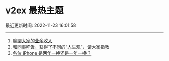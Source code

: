 # v2ex 最热主题

最近更新时间: 2022-11-23 16:01:58

--- 
1. [聊聊大家的业余收入](https://www.v2ex.com/t/897228) 
2. [和同事吃饭，获得了不同的“人生观”，请大家指教](https://www.v2ex.com/t/897245) 
3. [各位 iPhone 是两年一换还是一年一换？](https://www.v2ex.com/t/897270) 
